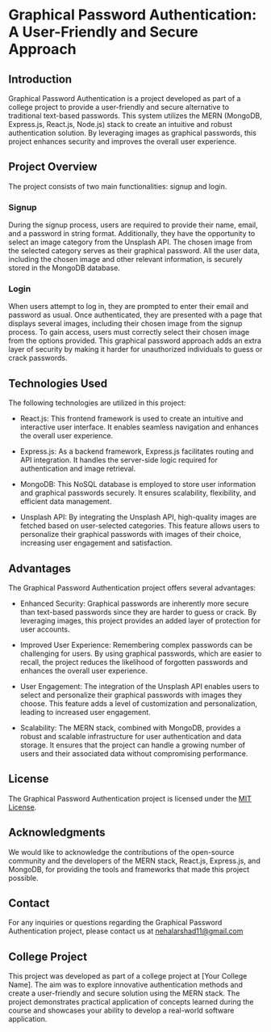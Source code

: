 # Graphical Password Authentication: A User-Friendly and Secure Approach

## Introduction
Graphical Password Authentication is a project developed as part of a college project to provide a user-friendly and secure alternative to traditional text-based passwords. This system utilizes the MERN (MongoDB, Express.js, React.js, Node.js) stack to create an intuitive and robust authentication solution. By leveraging images as graphical passwords, this project enhances security and improves the overall user experience.

## Project Overview
The project consists of two main functionalities: signup and login.

### Signup
During the signup process, users are required to provide their name, email, and a password in string format. Additionally, they have the opportunity to select an image category from the Unsplash API. The chosen image from the selected category serves as their graphical password. All the user data, including the chosen image and other relevant information, is securely stored in the MongoDB database.

### Login
When users attempt to log in, they are prompted to enter their email and password as usual. Once authenticated, they are presented with a page that displays several images, including their chosen image from the signup process. To gain access, users must correctly select their chosen image from the options provided. This graphical password approach adds an extra layer of security by making it harder for unauthorized individuals to guess or crack passwords.

## Technologies Used
The following technologies are utilized in this project:

- React.js: This frontend framework is used to create an intuitive and interactive user interface. It enables seamless navigation and enhances the overall user experience.

- Express.js: As a backend framework, Express.js facilitates routing and API integration. It handles the server-side logic required for authentication and image retrieval.

- MongoDB: This NoSQL database is employed to store user information and graphical passwords securely. It ensures scalability, flexibility, and efficient data management.

- Unsplash API: By integrating the Unsplash API, high-quality images are fetched based on user-selected categories. This feature allows users to personalize their graphical passwords with images of their choice, increasing user engagement and satisfaction.

## Advantages
The Graphical Password Authentication project offers several advantages:

- Enhanced Security: Graphical passwords are inherently more secure than text-based passwords since they are harder to guess or crack. By leveraging images, this project provides an added layer of protection for user accounts.

- Improved User Experience: Remembering complex passwords can be challenging for users. By using graphical passwords, which are easier to recall, the project reduces the likelihood of forgotten passwords and enhances the overall user experience.

- User Engagement: The integration of the Unsplash API enables users to select and personalize their graphical passwords with images they choose. This feature adds a level of customization and personalization, leading to increased user engagement.

- Scalability: The MERN stack, combined with MongoDB, provides a robust and scalable infrastructure for user authentication and data storage. It ensures that the project can handle a growing number of users and their associated data without compromising performance.

## License
The Graphical Password Authentication project is licensed under the [MIT License](LICENSE).

## Acknowledgments
We would like to acknowledge the contributions of the open-source community and the developers of the MERN stack, React.js, Express.js, and MongoDB, for providing the tools and frameworks that made this project possible.

## Contact
For any inquiries or questions regarding the Graphical Password Authentication project, please contact us at nehalarshad11@gmail.com

## College Project
This project was developed as part of a college project at [Your College Name]. The aim was to explore innovative authentication methods and create a user-friendly and secure solution using the MERN stack. The project demonstrates practical application of concepts learned during the course and showcases your ability to develop a real-world software application.

